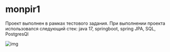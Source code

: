# monpir1
Проект выполнен в рамках тестового задания.
При выполнении проекта использовался следующий стек: java 17, springboot, spring JPA, SQL, PostgresQl

![img](https://github.com/IlnurNig/monpir1/assets/98461621/ec839206-8e0d-4db0-97cb-d1dd13e19fbd)
